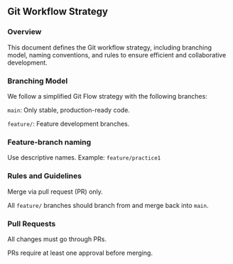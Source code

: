 ## Git Workflow Strategy

### Overview

This document defines the Git workflow strategy, including branching model, naming conventions, and rules to ensure efficient and collaborative development.

### Branching Model

We follow a simplified Git Flow strategy with the following branches:

`main`: Only stable, production-ready code.

`feature/`: Feature development branches.

### Feature-branch naming 

Use descriptive names.
Example: `feature/practice1`

### Rules and Guidelines

Merge via pull request (PR) only.

All `feature/` branches should branch from and merge back into `main`.

### Pull Requests

All changes must go through PRs.

PRs require at least one approval before merging.